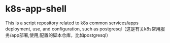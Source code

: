 # k8s-app-shell
This is a script repository related to k8s common services/apps deployment, use, and configuration, such as postgresql（这是有关k8s常用服务/app部署,使用,配置的脚本仓库，比如postgresql）
